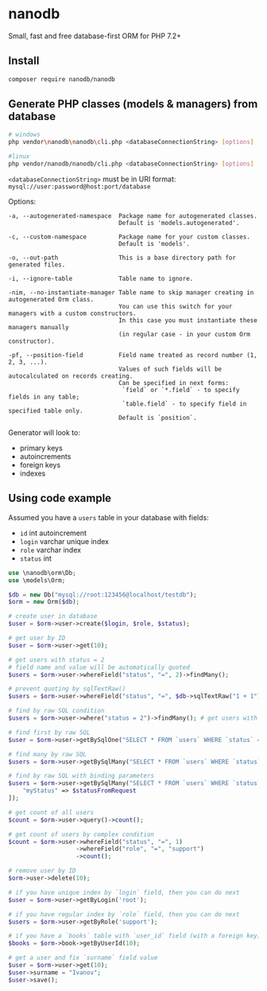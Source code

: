 nanodb
======
Small, fast and free database-first ORM for PHP 7.2+


Install
-------
```sh
composer require nanodb/nanodb
```


Generate PHP classes (models & managers) from database
------------------------------------------------------
```sh
# windows
php vendor\nanodb\nanodb\cli.php <databaseConnectionString> [options]

#linux
php vendor/nanodb/nanodb/cli.php <databaseConnectionString> [options]
```

`<databaseConnectionString>` must be in URI format: `mysql://user:password@host:port/database`

Options:
```
-a, --autogenerated-namespace  Package name for autogenerated classes.
                               Default is 'models.autogenerated'.

-c, --custom-namespace         Package name for your custom classes.
                               Default is 'models'.

-o, --out-path                 This is a base directory path for generated files.

-i, --ignore-table             Table name to ignore.

-nim, --no-instantiate-manager Table name to skip manager creating in autogenerated Orm class.
                               You can use this switch for your managers with a custom constructors.
                               In this case you must instantiate these managers manually
                               (in regular case - in your custom Orm constructor).

-pf, --position-field          Field name treated as record number (1, 2, 3, ...).
                               Values of such fields will be autocalculated on records creating.
                               Can be specified in next forms:
                                `field` or `*.field` - to specify fields in any table;
                                `table.field` - to specify field in specified table only.
                               Default is `position`.
```

Generator will look to:
 * primary keys
 * autoincrements
 * foreign keys
 * indexes


Using code example
------------------

Assumed you have a `users` table in your database with fields:
 * `id` int autoincrement
 * `login` varchar unique index
 * `role` varchar index
 * `status` int

```php
use \nanodb\orm\Db;
use \models\Orm;

$db = new Db("mysql://root:123456@localhost/testdb");
$orm = new Orm($db);

# create user in database
$user = $orm->user->create($login, $role, $status);

# get user by ID
$user = $orm->user->get(10);

# get users with status = 2
# field name and value will be automatically quoted
$users = $orm->user->whereField("status", "=", 2)->findMany(); 

# prevent quoting by sqlTextRaw()
$users = $orm->user->whereField("status", "=", $db->sqlTextRaw("1 + 1"))->findMany(); 

# find by raw SQL condition
$users = $orm->user->where("status = 2")->findMany(); # get users with status = 2

# find first by raw SQL
$user = $orm->user->getBySqlOne("SELECT * FROM `users` WHERE `status` = " . $db->quote($statusFromRequest));

# find many by raw SQL
$users = $orm->user->getBySqlMany("SELECT * FROM `users` WHERE `status` = 2");

# find by raw SQL with binding parameters
$users = $orm->user->getBySqlMany("SELECT * FROM `users` WHERE `status` = {myStatus}", [
	"myStatus" => $statusFromRequest 
]);

# get count of all users
$count = $orm->user->query()->count();

# get count of users by complex condition
$count = $orm->user->whereField("status", "=", 1)
                   ->whereField("role", "=", "support")
                   ->count();

# remove user by ID
$orm->user->delete(10);

# if you have unique index by `login` field, then you can do next
$user = $orm->user->getByLogin('root');

# if you have regular index by `role` field, then you can do next
$users = $orm->user->getByRole('support');

# if you have a `books` table with `user_id` field (with a foreign key), then you can do next
$books = $orm->book->getByUserId(10);

# get a user and fix `surname` field value
$user = $orm->user->get(10);
$user->surname = "Ivanov";
$user->save();
```
